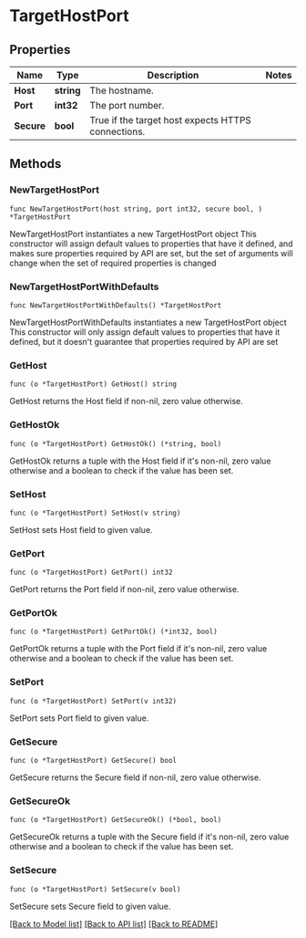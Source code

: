 # TargetHostPort

## Properties

Name | Type | Description | Notes
------------ | ------------- | ------------- | -------------
**Host** | **string** | The hostname. | 
**Port** | **int32** | The port number. | 
**Secure** | **bool** | True if the target host expects HTTPS connections. | 

## Methods

### NewTargetHostPort

`func NewTargetHostPort(host string, port int32, secure bool, ) *TargetHostPort`

NewTargetHostPort instantiates a new TargetHostPort object
This constructor will assign default values to properties that have it defined,
and makes sure properties required by API are set, but the set of arguments
will change when the set of required properties is changed

### NewTargetHostPortWithDefaults

`func NewTargetHostPortWithDefaults() *TargetHostPort`

NewTargetHostPortWithDefaults instantiates a new TargetHostPort object
This constructor will only assign default values to properties that have it defined,
but it doesn't guarantee that properties required by API are set

### GetHost

`func (o *TargetHostPort) GetHost() string`

GetHost returns the Host field if non-nil, zero value otherwise.

### GetHostOk

`func (o *TargetHostPort) GetHostOk() (*string, bool)`

GetHostOk returns a tuple with the Host field if it's non-nil, zero value otherwise
and a boolean to check if the value has been set.

### SetHost

`func (o *TargetHostPort) SetHost(v string)`

SetHost sets Host field to given value.


### GetPort

`func (o *TargetHostPort) GetPort() int32`

GetPort returns the Port field if non-nil, zero value otherwise.

### GetPortOk

`func (o *TargetHostPort) GetPortOk() (*int32, bool)`

GetPortOk returns a tuple with the Port field if it's non-nil, zero value otherwise
and a boolean to check if the value has been set.

### SetPort

`func (o *TargetHostPort) SetPort(v int32)`

SetPort sets Port field to given value.


### GetSecure

`func (o *TargetHostPort) GetSecure() bool`

GetSecure returns the Secure field if non-nil, zero value otherwise.

### GetSecureOk

`func (o *TargetHostPort) GetSecureOk() (*bool, bool)`

GetSecureOk returns a tuple with the Secure field if it's non-nil, zero value otherwise
and a boolean to check if the value has been set.

### SetSecure

`func (o *TargetHostPort) SetSecure(v bool)`

SetSecure sets Secure field to given value.



[[Back to Model list]](../README.md#documentation-for-models) [[Back to API list]](../README.md#documentation-for-api-endpoints) [[Back to README]](../README.md)


